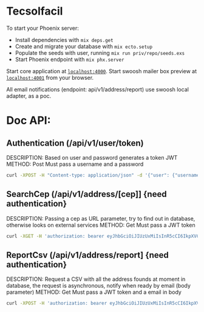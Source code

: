 # Tecsolfacil

To start your Phoenix server:

  * Install dependencies with `mix deps.get`
  * Create and migrate your database with `mix ecto.setup`
  * Populate the seeds with user, running `mix run priv/repo/seeds.exs` 
  * Start Phoenix endpoint with `mix phx.server`

Start core application at [`localhost:4000`](http://localhost:4000).
Start swoosh mailer box preview at [`localhost:4001`](http://localhost:4001) from your browser.

All email notifications (endpoint: api/v1/address/report) use swoosh local adapter, as a poc.


# Doc API:
## Authentication (/api/v1/user/token)
DESCRIPTION: Based on user and password generates a token JWT
METHOD: Post
Must pass a username and a password

```bash
curl -XPOST -H "Content-type: application/json" -d '{"user": {"username": "admin", "password": "5ECR7P455w0RD"}}' 'localhost:4000/api/v1/user/token'
```

## SearchCep (/api/v1/address/[cep]] {need authentication}
DESCRIPTION: Passing a cep as URL parameter, try to find out in database, otherwise looks on external services
METHOD: Get
Must pass a JWT token

```bash
curl -XGET -H 'authorization: bearer eyJhbGciOiJIUzUxMiIsInR5cCI6IkpXVCJ9.eyJhdWQiOiJ0ZWNzb2xmYWNpbCIsImV4cCI6MTY0OTk3NTEzNiwiaWF0IjoxNjQ5OTcxNTM2LCJpc3MiOiJ0ZWNzb2xmYWNpbCIsImp0aSI6ImM4ODM4ZTY1LWUyYmYtNGRhOS1hOTRhLTY0NDgxZGE1Nzk5MCIsIm5iZiI6MTY0OTk3MTUzNSwic3ViIjoiMSIsInR5cCI6ImFjY2VzcyJ9.7N62BQmRQZyNbCZX2fiQJzILAkOIYDjUZgI_yAKLPMf_5sQ2EqvOdk86kG5ji6oJ-BnoH7wizVtJS6koVRnA4A' -H "Content-type: application/json" 'localhost:4000/api/v1/address/05014000'
```

## ReportCsv (/api/v1/address/report] {need authentication}
DESCRIPTION: Request a CSV with all the address founds at moment in database, the request is asynchronous, notify when ready by email (body parameter)
METHOD: Get
Must pass a JWT token and a email in body

```bash
curl -XPOST -H 'authorization: bearer eyJhbGciOiJIUzUxMiIsInR5cCI6IkpXVCJ9.eyJhdWQiOiJ0ZWNzb2xmYWNpbCIsImV4cCI6MTY0OTk3NTEzNiwiaWF0IjoxNjQ5OTcxNTM2LCJpc3MiOiJ0ZWNzb2xmYWNpbCIsImp0aSI6ImM4ODM4ZTY1LWUyYmYtNGRhOS1hOTRhLTY0NDgxZGE1Nzk5MCIsIm5iZiI6MTY0OTk3MTUzNSwic3ViIjoiMSIsInR5cCI6ImFjY2VzcyJ9.7N62BQmRQZyNbCZX2fiQJzILAkOIYDjUZgI_yAKLPMf_5sQ2EqvOdk86kG5ji6oJ-BnoH7wizVtJS6koVRnA4A' -H "Content-type: application/json" -d '{"email": "admin@email.com"}' 'localhost:4000/api/v1/address/report'
```

